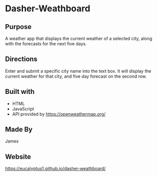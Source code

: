 # Dasher-Weathboard

## Purpose

A weather app that displays the current weather of a selected city, along with the forecasts for the next five days.

## Directions

Enter and submit a specific city name into the text box. It will display the current weather for that city, and five day forecast on the second row.

## Built with

- HTML
- JavaScript
- API provided by https://openweathermap.org/

## Made By

James

## Website

https://eucalyptus1.github.io/dasher-weathboard/
